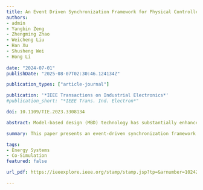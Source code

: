 ```yaml
---
title: An Event Driven Synchronization Framework for Physical Controller Co-Simulation of Megawatt-Level Power Electronic Systems
authors:
- admin
- Yangbin Zeng
- Zhengming Zhao
- Weicheng Liu
- Han Xu
- Shusheng Wei
- Hong Li
  
date: "2024-07-01"
publishDate: "2025-08-07T02:30:46.124134Z"

publication_types: ["article-journal"]

publication: '*IEEE Transactions on Industrial Electronics*'
#publication_short: "*IEEE Trans. Ind. Electron*"

doi: 10.1109/TIE.2023.3308134

abstract: Model-based design (MBD) technology has substantially enhanced safety, reliability, and efficiency in power electronic system (PES) controller development. However, conventional MBD technologies face real-time constraints when collaborated with physical controllers, posing challenges for applying them to megawatt-level (MW-level) PESs with numerous switches. Therefore, this article presents a physical controller co-simulation (PCCO) approach to alleviate real-time constraints and satisfy controller testing requirements for MW-level PESs. Besides, an event-driven synchronization (EDS) framework is proposed to maintain consistent controller behavior in both the PCCO simulation and real-world systems, while using switch-event information to accelerate the simulation. Moreover, a hybrid CPU-FPGA hardware platform is designed for the PCCO simulation, and a 2 MW power electronic transformer with 576 switches is implemented as the case study with the EDS framework. The results show that the EDS framework provides a high-accuracy numerical controller testing environment for MW-level PESs without altering the controller behavior. Comparative analysis with commercial HIL simulators, and prototypes indicates that the proposed framework supports safe and efficient testing of physical controllers in large-scale MW-level PESs, thereby promoting the use of MW-level converters in modern power grids.

summary: This paper presents an event-driven synchronization framework for physical controller co-simulation of megawatt-level power electronic systems, addressing the challenges of real-time constraints and ensuring consistent controller behavior.

tags:
- Energy Systems
- Co-Simulation
featured: false

url_pdf: https://ieeexplore.ieee.org/stamp/stamp.jsp?tp=&arnumber=10242602

---
```

